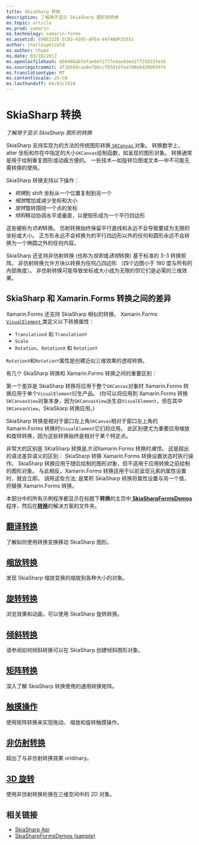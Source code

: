```yaml
---
title: SkiaSharp 转换
description: 了解用于显示 SkiaSharp 图形的转换
ms.topic: article
ms.prod: xamarin
ms.technology: xamarin-forms
ms.assetid: E9BE322E-ECB3-4395-AFE4-4474A0F25551
author: charlespetzold
ms.author: chape
ms.date: 03/10/2017
ms.openlocfilehash: 668488ab7efae66f1777e9ae6ded1f725833fe16
ms.sourcegitcommit: 4f1b508caa8e7b6ccf85d167ea700a5d28b0347e
ms.translationtype: MT
ms.contentlocale: zh-CN
ms.lasthandoff: 04/03/2018
---
```

# <a name="skiasharp-transforms"></a>SkiaSharp 转换

_了解用于显示 SkiaSharp 图形的转换_

SkiaSharp 支持实现为的方法的传统图形转换[ `SKCanvas` ](https://developer.xamarin.com/api/type/SkiaSharp.SKCanvas/)对象。 转换数学上，alter 坐标和你在中指定的大小`SKCanvas`绘制函数，如呈现的图形对象。 转换通常是用于绘制重复图形或动画方便的。 一些技术&mdash;如旋转位图或文本&mdash;中不可能无需转换的使用。

SkiaSharp 转换支持以下操作：

- *转换*到 shift 坐标从一个位置复制到另一个
- *缩放*增加或减少坐标和大小
- *旋转*旋转围绕一个点的坐标
- *倾斜*移动协调水平或垂直，以便矩形成为一个平行四边形

这些被称为*仿射*转换。 仿射转换始终保留平行直线和永远不会导致要成为无限的坐标或大小。 正方形永远不会转换为的平行四边形以外的任何和圆形永远不会转换为一个椭圆之外的任何内容。

SkiaSharp 还支持非仿射转换 (也称为*投影*或*透视*转换) 基于标准的 3-3 转换矩阵。 非仿射转换允许方块以转换为任何凸四边形 （四个边图小于 180 度与所有的内部角度）。 非仿射转换可能导致坐标或大小成为无限的但它们是必需的三维效果。

## <a name="differences-between-skiasharp-and-xamarinforms-transforms"></a>SkiaSharp 和 Xamarin.Forms 转换之间的差异

Xamarin.Forms 还支持 SkiaSharp 相似的转换。 Xamarin.Forms [ `VisualElement` ](https://developer.xamarin.com/api/type/Xamarin.Forms.VisualElement/)类定义以下转换属性：

- `TranslationX` 和 `TranslationY`
- `Scale`
- `Rotation`、`RotationX` 和 `RotationY`

`RotationX`和`RotationY`属性是创建近似三维效果的透视转换。

有几个 SkiaSharp 转换和 Xamarin.Forms 转换之间的重要区别：

第一个差异是 SkiaSharp 转换将应用于整个`SKCanvas`对象时 Xamarin.Forms 转换应用于单个`VisualElement`衍生产品。 (你可以将应用到 Xamarin.Forms 转换`SKCanvasView`对象本身，因为`SKCanvasView`派生自`VisualElement`，但在其中`SKCanvasView`，SkiaSkarp 转换应用。)

SkiaSharp 转换是相对于窗口左上角`SKCanvas`相对于窗口左上角的 Xamarin.Forms 转换时`VisualElement`它们将应用。 此区别便尤为重要应用缩放和旋转转换，因为这些转换始终是相对于某个特定点。

非常大的区别是 SKiaSharp 转换是*方法*Xamarin.Forms 转换时*属性*。 这是超出的语法差异语义的区别： SkiaSharp 转换 Xamarin.Forms 转换设置状态时执行操作。 SkiaSharp 转换应用于随后绘制的图形对象，但不适用于应用转换之前绘制的图形对象。 与此相反，Xamarin.Forms 转换适用于以前呈现元素的属性设置时，就会立即。 调用这些方法; 是累积 SkiaSharp 转换将属性设置与另一个值，将替换 Xamarin.Forms 转换。

本部分中的所有示例程序都显示在标题下**转换**的主页中[ **SkiaSharpFormsDemos** ](https://developer.xamarin.com/samples/xamarin-forms/SkiaSharpForms/Demos/)程序，然后在[**转换**](https://github.com/xamarin/xamarin-forms-samples/tree/master/SkiaSharpForms/SkiaSharpFormsDemos/SkiaSharpFormsDemos/SkiaSharpFormsDemos/Transforms)的解决方案的文件夹。

## <a name="the-translate-transformtranslatemd"></a>[翻译转换](translate.md)

了解如何使用转换变换移动 SkiaSharp 图形。

## <a name="the-scale-transformscalemd"></a>[缩放转换](scale.md)

发现 SkiaSharp 缩放变换的缩放到各种大小的对象。

## <a name="the-rotate-transformrotatemd"></a>[旋转转换](rotate.md)

浏览效果和动画，可以使用 SkiaSharp 旋转转换。

## <a name="the-skew-transformskewmd"></a>[倾斜转换](skew.md)

请参阅如何倾斜转换可以在 SkiaSharp 创建倾斜图形对象。

## <a name="matrix-transformsmatrixmd"></a>[矩阵转换](matrix.md)

深入了解 SkiaSharp 转换使用的通用转换矩阵。

## <a name="touch-manipulationstouchmd"></a>[触摸操作](touch.md)

使用矩阵转换来实现拖动、 缩放和旋转触摸操作。

## <a name="non-affine-transformsnon-affinemd"></a>[非仿射转换](non-affine.md)

超出了与非仿射转换效果 oridinary。

## <a name="3d-rotation3d-rotationmd"></a>[3D 旋转](3d-rotation.md)

使用非仿射转换轮换在三维空间中的 2D 对象。


## <a name="related-links"></a>相关链接

- [SkiaSharp Api](https://developer.xamarin.com/api/root/SkiaSharp/)
- [SkiaSharpFormsDemos (sample)](https://developer.xamarin.com/samples/xamarin-forms/SkiaSharpForms/Demos/)
